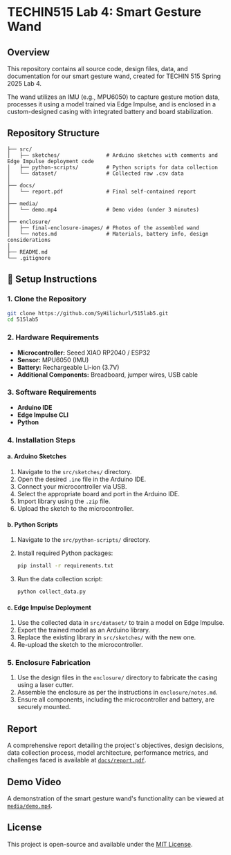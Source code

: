 # TECHIN515 Lab 4: Smart Gesture Wand

## Overview

This repository contains all source code, design files, data, and documentation for our smart gesture wand, created for TECHIN 515 Spring 2025 Lab 4.

The wand utilizes an IMU (e.g., MPU6050) to capture gesture motion data, processes it using a model trained via Edge Impulse, and is enclosed in a custom-designed casing with integrated battery and board stabilization.

## Repository Structure

```
├── src/
│   ├── sketches/               # Arduino sketches with comments and Edge Impulse deployment code
│   ├── python-scripts/         # Python scripts for data collection
│   └── dataset/                # Collected raw .csv data
│
├── docs/
│   └── report.pdf              # Final self-contained report
│
├── media/
│   └── demo.mp4                # Demo video (under 3 minutes)
│
├── enclosure/
│   ├── final-enclosure-images/ # Photos of the assembled wand
│   └── notes.md                # Materials, battery info, design considerations
│
├── README.md
└── .gitignore
```

## 🔧 Setup Instructions

### 1. Clone the Repository

```bash
git clone https://github.com/SyHilichurl/515lab5.git
cd 515lab5
```

### 2. Hardware Requirements

- **Microcontroller:** Seeed XIAO RP2040 / ESP32
- **Sensor:** MPU6050 (IMU)
- **Battery:** Rechargeable Li-ion (3.7V)
- **Additional Components:** Breadboard, jumper wires, USB cable

### 3. Software Requirements

- **Arduino IDE** 
- **Edge Impulse CLI** 
- **Python**

### 4. Installation Steps

#### a. Arduino Sketches

1. Navigate to the `src/sketches/` directory.
2. Open the desired `.ino` file in the Arduino IDE.
3. Connect your microcontroller via USB.
4. Select the appropriate board and port in the Arduino IDE.
5. Import library using the `.zip` file.
6. Upload the sketch to the microcontroller.

#### b. Python Scripts

1. Navigate to the `src/python-scripts/` directory.
2. Install required Python packages:

   ```bash
   pip install -r requirements.txt
   ```

3. Run the data collection script:

   ```bash
   python collect_data.py
   ```

#### c. Edge Impulse Deployment

1. Use the collected data in `src/dataset/` to train a model on Edge Impulse.
2. Export the trained model as an Arduino library.
3. Replace the existing library in `src/sketches/` with the new one.
4. Re-upload the sketch to the microcontroller.

### 5. Enclosure Fabrication

1. Use the design files in the `enclosure/` directory to fabricate the casing using a laser cutter.
2. Assemble the enclosure as per the instructions in `enclosure/notes.md`.
3. Ensure all components, including the microcontroller and battery, are securely mounted.

## Report

A comprehensive report detailing the project's objectives, design decisions, data collection process, model architecture, performance metrics, and challenges faced is available at [`docs/report.pdf`](docs/report.pdf).

## Demo Video

A demonstration of the smart gesture wand's functionality can be viewed at [`media/demo.mp4`](media/demo.mp4).

## License

This project is open-source and available under the [MIT License](LICENSE).

